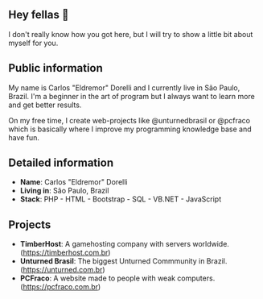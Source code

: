 ## Hey fellas 🤗
I don't really know how you got here, but I will try to show a little bit about myself for you.

## Public information
My name is Carlos "Eldremor" Dorelli and I currently live in São Paulo, Brazil. I'm a beginner in the art of program but I always want to learn more and get better results.

On my free time, I create web-projects like @unturnedbrasil or @pcfraco which is basically where I improve my programming knowledge base and have fun.

## Detailed information
* **Name**: Carlos "Eldremor" Dorelli
* **Living in**: São Paulo, Brazil
* **Stack**: PHP - HTML - Bootstrap - SQL - VB.NET - JavaScript

## Projects
* **TimberHost**: A gamehosting company with servers worldwide. (https://timberhost.com.br)
* **Unturned Brasil**: The biggest Unturned Commmunity in Brazil. (https://unturned.com.br)
* **PCFraco**: A website made to people with weak computers. (https://pcfraco.com.br)
